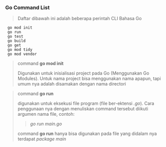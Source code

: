 ### Go Command List

> Daftar dibawah ini adalah beberapa perintah CLI Bahasa Go

```
 go mod init
 go run
 go test
 go build
 go get
 go mod tidy
 go mod vendor
```

> command **go mod init**
>
> Digunakan untuk inisialisasi project pada Go (Menggunakan Go Modules). Untuk nama project bisa menggunakan nama apapun, tapi umum nya adalah disamakan dengan nama directori

> command **go run**
>
> digunakan untuk eksekusi file program (file ber-ektensi _.go_). Cara penggunaan nya dengan menuliskan command tersebut diikuti argumen nama file, contoh:
>
> > _go run main.go_
>
> command **go run** hanya bisa digunakan pada file yang didalam nya terdapat _package main_
